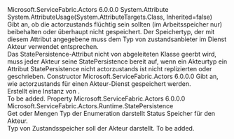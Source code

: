 <Type Name="StatePersistenceAttribute" FullName="Microsoft.ServiceFabric.Actors.Runtime.StatePersistenceAttribute">
  <TypeSignature Language="C#" Value="public sealed class StatePersistenceAttribute : Attribute" />
  <TypeSignature Language="ILAsm" Value=".class public auto ansi sealed beforefieldinit StatePersistenceAttribute extends System.Attribute" />
  <TypeSignature Language="DocId" Value="T:Microsoft.ServiceFabric.Actors.Runtime.StatePersistenceAttribute" />
  <TypeSignature Language="VB.NET" Value="Public NotInheritable Class StatePersistenceAttribute&#xA;Inherits Attribute" />
  <TypeSignature Language="F#" Value="type StatePersistenceAttribute = class&#xA;    inherit Attribute" />
  <AssemblyInfo>
    <AssemblyName>Microsoft.ServiceFabric.Actors</AssemblyName>
    <AssemblyVersion>6.0.0.0</AssemblyVersion>
  </AssemblyInfo>
  <Base>
    <BaseTypeName>System.Attribute</BaseTypeName>
  </Base>
  <Interfaces />
  <Attributes>
    <Attribute>
      <AttributeName>System.AttributeUsage(System.AttributeTargets.Class, Inherited=false)</AttributeName>
    </Attribute>
  </Attributes>
  <Docs>
    <summary>
            Gibt an, ob die actorzustands flüchtig sein sollten (im Arbeitsspeicher nur) beibehalten oder überhaupt nicht gespeichert.
            Der Speichertyp, der mit diesem Attribut angegebene muss dem Typ von zustandsanbieter im Dienst Akteur verwendet entsprechen.
            </summary>
    <remarks>
            Das StatePersistence-Attribut nicht von abgeleiteten Klasse geerbt wird, muss jeder Akteur seine StatePersistence bereit auf, wenn ein Akteurtyp ein Attribut StatePersistence nicht actorzustands ist nicht replizierten oder geschrieben.
            </remarks>
  </Docs>
  <Members>
    <Member MemberName=".ctor">
      <MemberSignature Language="C#" Value="public StatePersistenceAttribute (Microsoft.ServiceFabric.Actors.Runtime.StatePersistence statePersistence);" />
      <MemberSignature Language="ILAsm" Value=".method public hidebysig specialname rtspecialname instance void .ctor(valuetype Microsoft.ServiceFabric.Actors.Runtime.StatePersistence statePersistence) cil managed" />
      <MemberSignature Language="DocId" Value="M:Microsoft.ServiceFabric.Actors.Runtime.StatePersistenceAttribute.#ctor(Microsoft.ServiceFabric.Actors.Runtime.StatePersistence)" />
      <MemberSignature Language="F#" Value="new Microsoft.ServiceFabric.Actors.Runtime.StatePersistenceAttribute : Microsoft.ServiceFabric.Actors.Runtime.StatePersistence -&gt; Microsoft.ServiceFabric.Actors.Runtime.StatePersistenceAttribute" Usage="new Microsoft.ServiceFabric.Actors.Runtime.StatePersistenceAttribute statePersistence" />
      <MemberType>Constructor</MemberType>
      <AssemblyInfo>
        <AssemblyName>Microsoft.ServiceFabric.Actors</AssemblyName>
        <AssemblyVersion>6.0.0.0</AssemblyVersion>
      </AssemblyInfo>
      <Parameters>
        <Parameter Name="statePersistence" Type="Microsoft.ServiceFabric.Actors.Runtime.StatePersistence" />
      </Parameters>
      <Docs>
        <param name="statePersistence">Gibt an, wie actorzustands für einen Akteur-Dienst gespeichert werden.</param>
        <summary>
            Erstellt eine Instanz von <see cref="T:Microsoft.ServiceFabric.Actors.Runtime.StatePersistenceAttribute" />.</summary>
        <remarks>To be added.</remarks>
      </Docs>
    </Member>
    <Member MemberName="StatePersistence">
      <MemberSignature Language="C#" Value="public Microsoft.ServiceFabric.Actors.Runtime.StatePersistence StatePersistence { get; }" />
      <MemberSignature Language="ILAsm" Value=".property instance valuetype Microsoft.ServiceFabric.Actors.Runtime.StatePersistence StatePersistence" />
      <MemberSignature Language="DocId" Value="P:Microsoft.ServiceFabric.Actors.Runtime.StatePersistenceAttribute.StatePersistence" />
      <MemberSignature Language="VB.NET" Value="Public ReadOnly Property StatePersistence As StatePersistence" />
      <MemberSignature Language="F#" Value="member this.StatePersistence : Microsoft.ServiceFabric.Actors.Runtime.StatePersistence" Usage="Microsoft.ServiceFabric.Actors.Runtime.StatePersistenceAttribute.StatePersistence" />
      <MemberType>Property</MemberType>
      <AssemblyInfo>
        <AssemblyName>Microsoft.ServiceFabric.Actors</AssemblyName>
        <AssemblyVersion>6.0.0.0</AssemblyVersion>
      </AssemblyInfo>
      <ReturnValue>
        <ReturnType>Microsoft.ServiceFabric.Actors.Runtime.StatePersistence</ReturnType>
      </ReturnValue>
      <Docs>
        <summary>
            Get oder Mengen Typ der Enumeration darstellt Status Speicher für den Akteur.
            </summary>
        <value>
          <see cref="T:Microsoft.ServiceFabric.Actors.Runtime.StatePersistence" />Typ von Zustandsspeicher soll der Akteur darstellt.</value>
        <remarks>To be added.</remarks>
      </Docs>
    </Member>
  </Members>
</Type>